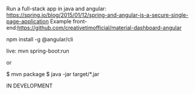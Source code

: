 Run a full-stack app in java and angular: https://spring.io/blog/2015/01/12/spring-and-angular-js-a-secure-single-page-application
Example front-end:https://github.com/creativetimofficial/material-dashboard-angular

npm install -g @angular/cli

live:
mvn spring-boot:run

or 

$ mvn package
$ java -jar target/*.jar

IN DEVELOPMENT
